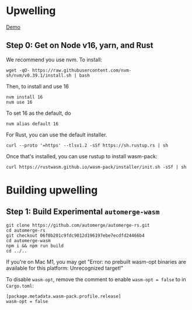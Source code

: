 # Upwelling

[Demo](https://upwelling.vercel.app/)

## Step 0: Get on Node v16, yarn, and Rust

We recommend you use nvm. To install:

```
wget -qO- https://raw.githubusercontent.com/nvm-sh/nvm/v0.39.1/install.sh | bash
```

Then, to install and use 16

```
nvm install 16
nvm use 16
```

To set 16 as the default, do

```
nvm alias default 16
```

For Rust, you can use the default installer.

```
curl --proto '=https' --tlsv1.2 -sSf https://sh.rustup.rs | sh
```

Once that's installed, you can use rustup to install wasm-pack:

```
curl https://rustwasm.github.io/wasm-pack/installer/init.sh -sSf | sh
```

# Building upwelling

## Step 1: Build Experimental `automerge-wasm`

```
git clone https://github.com/automerge/automerge-rs.git
cd automerge-rs
git checkout 06f0b201c9fdc9012d196197ebe7ecdfd24466b4
cd automerge-wasm
npm i && npm run build
cd ../..
```

If you're on Mac M1, you may get "Error: no prebuilt wasm-opt binaries are available for this platform: Unrecognized target!"

To disable `wasm-opt`, remove the comment to enable `wasm-opt = false` to in `Cargo.toml`:

```
[package.metadata.wasm-pack.profile.release]
wasm-opt = false
```
